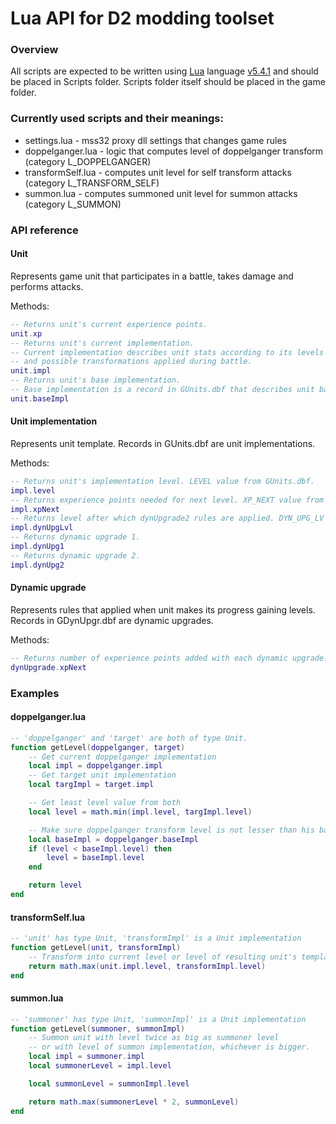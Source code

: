 # Lua API for D2 modding toolset

### Overview
All scripts are expected to be written using [Lua](https://www.lua.org/) language [v5.4.1](https://www.lua.org/ftp/lua-5.4.1.tar.gz) and should be placed in Scripts folder.
Scripts folder itself should be placed in the game folder.

### Currently used scripts and their meanings:
- settings.lua - mss32 proxy dll settings that changes game rules
- doppelganger.lua - logic that computes level of doppelganger transform (category L\_DOPPELGANGER)
- transformSelf.lua - computes unit level for self transform attacks (category L\_TRANSFORM\_SELF)
- summon.lua - computes summoned unit level for summon attacks (category L\_SUMMON)

### API reference

#### Unit
Represents game unit that participates in a battle, takes damage and performs attacks.

Methods:
```lua
-- Returns unit's current experience points.
unit.xp
-- Returns unit's current implementation.
-- Current implementation describes unit stats according to its levels
-- and possible transformations applied during battle.
unit.impl
-- Returns unit's base implementation.
-- Base implementation is a record in GUnits.dbf that describes unit basic stats.
unit.baseImpl
```
#### Unit implementation
Represents unit template. Records in GUnits.dbf are unit implementations.

Methods:
```lua
-- Returns unit's implementation level. LEVEL value from GUnits.dbf.
impl.level
-- Returns experience points needed for next level. XP_NEXT value from GUnits.dbf.
impl.xpNext
-- Returns level after which dynUpgrade2 rules are applied. DYN_UPG_LV from GUnits.dbf.
impl.dynUpgLvl
-- Returns dynamic upgrade 1.
impl.dynUpg1
-- Returns dynamic upgrade 2.
impl.dynUpg2
```
#### Dynamic upgrade
Represents rules that applied when unit makes its progress gaining levels. Records in GDynUpgr.dbf are dynamic upgrades.

Methods:
```lua
-- Returns number of experience points added with each dynamic upgrade. XP_NEXT value from GDynUpgr.dbf.
dynUpgrade.xpNext
```

### Examples
#### doppelganger.lua
```lua
-- 'doppelganger' and 'target' are both of type Unit.
function getLevel(doppelganger, target)
    -- Get current doppelganger implementation
    local impl = doppelganger.impl
    -- Get target unit implementation
    local targImpl = target.impl

    -- Get least level value from both
    local level = math.min(impl.level, targImpl.level)

    -- Make sure doppelganger transform level is not lesser than his base
    local baseImpl = doppelganger.baseImpl
    if (level < baseImpl.level) then
        level = baseImpl.level
    end

    return level
end
```
#### transformSelf.lua
```lua
-- 'unit' has type Unit, 'transformImpl' is a Unit implementation
function getLevel(unit, transformImpl)
    -- Transform into current level or level of resulting unit's template, whichever is bigger.
    return math.max(unit.impl.level, transformImpl.level)
end
```
#### summon.lua
```lua
-- 'summoner' has type Unit, 'summonImpl' is a Unit implementation
function getLevel(summoner, summonImpl)
    -- Summon unit with level twice as big as summoner level
    -- or with level of summon implementation, whichever is bigger.
    local impl = summoner.impl
    local summonerLevel = impl.level

    local summonLevel = summonImpl.level

    return math.max(summonerLevel * 2, summonLevel)
end
```

